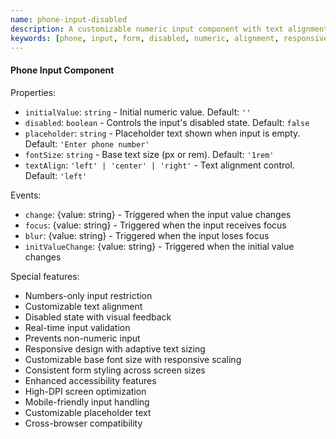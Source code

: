 ```yaml
---
name: phone-input-disabled
description: A customizable numeric input component with text alignment control and number-only input restriction
keywords: [phone, input, form, disabled, numeric, alignment, responsive]
---
```


#### Phone Input Component

Properties:
- `initialValue`: `string` - Initial numeric value. Default: `''`
- `disabled`: `boolean` - Controls the input's disabled state. Default: `false`
- `placeholder`: `string` - Placeholder text shown when input is empty. Default: `'Enter phone number'`
- `fontSize`: `string` - Base text size (px or rem). Default: `'1rem'`
- `textAlign`: `'left' | 'center' | 'right'` - Text alignment control. Default: `'left'`

Events:
- `change`: {value: string} - Triggered when the input value changes
- `focus`: {value: string} - Triggered when the input receives focus
- `blur`: {value: string} - Triggered when the input loses focus
- `initValueChange`: {value: string} - Triggered when the initial value changes

Special features:
- Numbers-only input restriction
- Customizable text alignment
- Disabled state with visual feedback
- Real-time input validation
- Prevents non-numeric input
- Responsive design with adaptive text sizing
- Customizable base font size with responsive scaling
- Consistent form styling across screen sizes
- Enhanced accessibility features
- High-DPI screen optimization
- Mobile-friendly input handling
- Customizable placeholder text
- Cross-browser compatibility